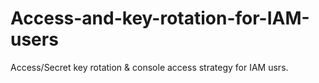 # Access-and-key-rotation-for-IAM-users
Access/Secret key rotation &amp; console access strategy for IAM usrs.
